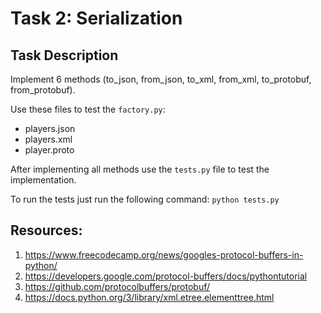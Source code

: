 # Task 2: Serialization

## Task Description
Implement 6 methods (to_json, from_json, to_xml, from_xml, to_protobuf, from_protobuf).

Use these files to test the `factory.py`:

* players.json
* players.xml
* player.proto

After implementing all methods use the `tests.py` file to test the implementation.

To run the tests just run the following command: `python tests.py`

## Resources:
1. https://www.freecodecamp.org/news/googles-protocol-buffers-in-python/
2. https://developers.google.com/protocol-buffers/docs/pythontutorial
3. https://github.com/protocolbuffers/protobuf/
4. https://docs.python.org/3/library/xml.etree.elementtree.html
